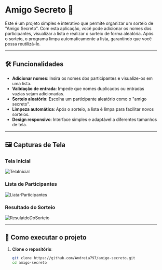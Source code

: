 # Amigo Secreto 🎁

Este é um projeto simples e interativo que permite organizar um sorteio de "Amigo Secreto". Com esta aplicação, você pode adicionar os nomes dos participantes,
visualizar a lista e realizar o sorteio de forma aleatória. Após o sorteio, o programa limpa automaticamente a lista, garantindo que você possa reutilizá-lo.

---

## 🛠️ Funcionalidades

- **Adicionar nomes**: Insira os nomes dos participantes e visualize-os em uma lista.
- **Validação de entrada**: Impede que nomes duplicados ou entradas vazias sejam adicionadas.
- **Sorteio aleatório**: Escolha um participante aleatório como o "amigo secreto".
- **Limpeza automática**: Após o sorteio, a lista é limpa para facilitar novos sorteios.
- **Design responsivo**: Interface simples e adaptável a diferentes tamanhos de tela.

---

## 🖼️ Capturas de Tela

### Tela Inicial
![TelaInicial](https://github.com/user-attachments/assets/407e316d-1b0f-4627-bc06-72bd29b6f031)





### Lista de Participantes
![LiatarParticipantes](https://github.com/user-attachments/assets/4c85f5f2-2b3e-43eb-b637-ccda2c999853)




### Resultado do Sorteio
![ResulatdoDoSorteio](https://github.com/user-attachments/assets/f17f1582-6d93-412a-9862-d882a546ef5f)




---

## 🚀 Como executar o projeto

1. **Clone o repositório**:
   ```bash
   git clone https://github.com/Andreia797/amigo-secreto.git
   cd amigo-secreto

